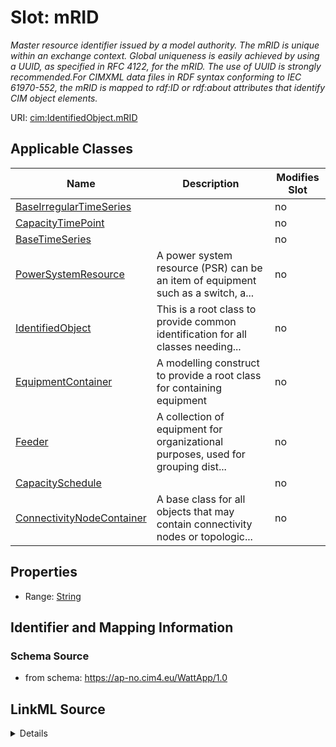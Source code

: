 # Slot: mRID


_Master resource identifier issued by a model authority. The mRID is unique within an exchange context. Global uniqueness is easily achieved by using a UUID, as specified in RFC 4122, for the mRID. The use of UUID is strongly recommended.For CIMXML data files in RDF syntax conforming to IEC 61970-552, the mRID is mapped to rdf:ID or rdf:about attributes that identify CIM object elements._



URI: [cim:IdentifiedObject.mRID](https://cim.ucaiug.io/ns#IdentifiedObject.mRID)



<!-- no inheritance hierarchy -->




## Applicable Classes

| Name | Description | Modifies Slot |
| --- | --- | --- |
[BaseIrregularTimeSeries](BaseIrregularTimeSeries.md) |  |  no  |
[CapacityTimePoint](CapacityTimePoint.md) |  |  no  |
[BaseTimeSeries](BaseTimeSeries.md) |  |  no  |
[PowerSystemResource](PowerSystemResource.md) | A power system resource (PSR) can be an item of equipment such as a switch, a... |  no  |
[IdentifiedObject](IdentifiedObject.md) | This is a root class to provide common identification for all classes needing... |  no  |
[EquipmentContainer](EquipmentContainer.md) | A modelling construct to provide a root class for containing equipment |  no  |
[Feeder](Feeder.md) | A collection of equipment for organizational purposes, used for grouping dist... |  no  |
[CapacitySchedule](CapacitySchedule.md) |  |  no  |
[ConnectivityNodeContainer](ConnectivityNodeContainer.md) | A base class for all objects that may contain connectivity nodes or topologic... |  no  |







## Properties

* Range: [String](String.md)





## Identifier and Mapping Information







### Schema Source


* from schema: https://ap-no.cim4.eu/WattApp/1.0




## LinkML Source

<details>
```yaml
name: mRID
description: Master resource identifier issued by a model authority. The mRID is unique
  within an exchange context. Global uniqueness is easily achieved by using a UUID,
  as specified in RFC 4122, for the mRID. The use of UUID is strongly recommended.For
  CIMXML data files in RDF syntax conforming to IEC 61970-552, the mRID is mapped
  to rdf:ID or rdf:about attributes that identify CIM object elements.
from_schema: https://ap-no.cim4.eu/WattApp/1.0
slot_uri: cim:IdentifiedObject.mRID
alias: mRID
owner: IdentifiedObject
domain_of:
- IdentifiedObject
range: string
minimum_cardinality: 0
maximum_cardinality: 1

```
</details>